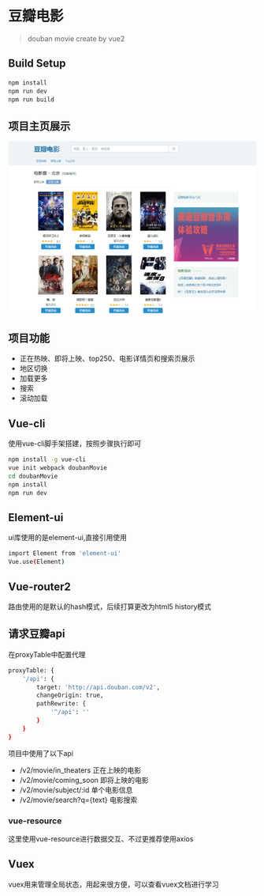 # 豆瓣电影

> douban movie create by vue2

## Build Setup

``` bash
npm install
npm run dev
npm run build
```

## 项目主页展示

 <img src="./src/assets/show.png" align=center />

## 项目功能

- 正在热映、即将上映、top250、电影详情页和搜索页展示
- 地区切换
- 加载更多
- 搜索
- 滚动加载

## Vue-cli

使用vue-cli脚手架搭建，按照步骤执行即可

``` bash
npm install -g vue-cli
vue init webpack doubanMovie
cd doubanMovie
npm install
npm run dev
```

## Element-ui

ui库使用的是element-ui,直接引用使用

``` bash
import Element from 'element-ui'
Vue.use(Element)
```

## Vue-router2

路由使用的是默认的hash模式，后续打算更改为html5 history模式

## 请求豆瓣api

在proxyTable中配置代理
``` bash
proxyTable: {
    '/api': {
        target: 'http://api.douban.com/v2',
        changeOrigin: true,
        pathRewrite: {
            '^/api': ''
        }
    }
}
```
项目中使用了以下api
- /v2/movie/in_theaters 正在上映的电影
- /v2/movie/coming_soon 即将上映的电影
- /v2/movie/subject/:id  单个电影信息
- /v2/movie/search?q={text} 电影搜索

### vue-resource

这里使用vue-resource进行数据交互、不过更推荐使用axios

## Vuex

vuex用来管理全局状态，用起来很方便，可以查看vuex文档进行学习
